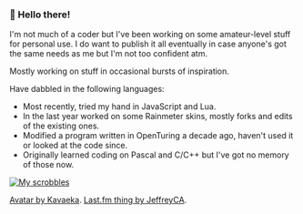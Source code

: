 ### 👋 Hello there!

I'm not much of a coder but I've been working on some amateur-level stuff for personal use. I do want to publish it all eventually in case anyone's got the same needs as me but I'm not too confident atm.

Mostly working on stuff in occasional bursts of inspiration.

Have dabbled in the following languages:
- Most recently, tried my hand in JavaScript and Lua.
- In the last year worked on some Rainmeter skins, mostly forks and edits of the existing ones.
- Modified a program written in OpenTuring a decade ago, haven't used it or looked at the code since.
- Originally learned coding on Pascal and C/C++ but I've got no memory of those now.

[![My scrobbles](https://lastfm-recently-played.vercel.app/api?user=undead_wanderer)](https://www.last.fm/user/undead_wanderer)

[Avatar by Kavaeka](https://www.deviantart.com/kavaeka/art/COMMISSION-Lyra-Heartstrings-375711655). [Last.fm thing by JeffreyCA](https://github.com/JeffreyCA/lastfm-recently-played-readme).

<!--
**undeadwanderer/undeadwanderer** is a ✨ _special_ ✨ repository because its `README.md` (this file) appears on your GitHub profile.

Here are some ideas to get you started:

- 🔭 I’m currently working on ...
- 🌱 I’m currently learning ...
- 👯 I’m looking to collaborate on ...
- 🤔 I’m looking for help with ...
- 💬 Ask me about ...
- 📫 How to reach me: ...
- 😄 Pronouns: ...
- ⚡ Fun fact: ...
-->
